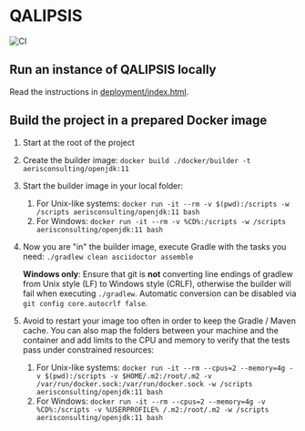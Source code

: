 # QALIPSIS

![CI](https://github.com/aeris-consulting/qalipsis-engine/actions/workflows/gradle-master.yml/badge.svg)

## Run an instance of QALIPSIS locally

Read the instructions in [deployment/index.html](./deployment/index.html).

## Build the project in a prepared Docker image

1. Start at the root of the project
1. Create the builder image: `docker build ./docker/builder -t aerisconsulting/openjdk:11`
1. Start the builder image in your local folder:
    1. For Unix-like systems: `docker run -it --rm -v $(pwd):/scripts -w /scripts aerisconsulting/openjdk:11 bash`
    1. For Windows: `docker run -it --rm -v %CD%:/scripts -w /scripts aerisconsulting/openjdk:11 bash`
1. Now you are "in" the builder image, execute Gradle with the tasks you need: `./gradlew clean asciidoctor assemble`

   **Windows only**: Ensure that git is **not** converting line endings of gradlew from Unix style (LF) to Windows
   style (CRLF), otherwise the builder will fail when executing `./gradlew`. Automatic conversion can be disabled
   via `git config core.autocrlf false`.
1. Avoid to restart your image too often in order to keep the Gradle / Maven cache. You can also map the folders between
   your machine and the container and add limits to the CPU and memory to verify that the tests pass under constrained
   resources:
    1. For Unix-like
       systems: `docker run -it --rm --cpus=2 --memory=4g -v $(pwd):/scripts -v $HOME/.m2:/root/.m2 -v /var/run/docker.sock:/var/run/docker.sock -w /scripts aerisconsulting/openjdk:11 bash`
    1. For
       Windows: `docker run -it --rm --cpus=2 --memory=4g -v %CD%:/scripts -v %USERPROFILE% /.m2:/root/.m2 -w /scripts aerisconsulting/openjdk:11 bash`  
